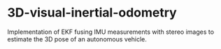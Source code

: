 # 3D-visual-inertial-odometry
Implementation of EKF fusing IMU measurements with stereo images to estimate the 3D pose of an autonomous vehicle.
